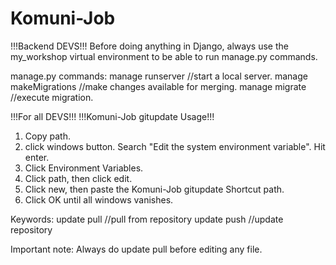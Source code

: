 # Komuni-Job

!!!Backend DEVS!!!
Before doing anything in Django, always use the my_workshop virtual environment to be able
to run manage.py commands.

manage.py commands:
manage runserver //start a local server.
manage makeMigrations //make changes available for merging.
manage migrate //execute migration.

!!!For all DEVS!!!
!!!Komuni-Job gitupdate Usage!!!

1. Copy path.
2. click windows button. Search "Edit the system environment variable". Hit enter.
3. Click Environment Variables.
4. Click path, then click edit.
5. Click new, then paste the Komuni-Job gitupdate Shortcut path. 
6. Click OK until all windows vanishes.

Keywords: 
update pull //pull from repository
update push //update repository

Important note: 
Always do update pull before editing any file.